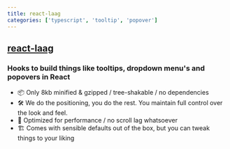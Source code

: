 ```yaml
---
title: react-laag
categories: ['typescript', 'tooltip', 'popover']
---
```

## [react-laag](https://github.com/everweij/react-laag)

### Hooks to build things like tooltips, dropdown menu's and popovers in React


- 📦 Only 8kb minified & gzipped / tree-shakable / no dependencies
- 🛠 We do the positioning, you do the rest. You maintain full control over the look and feel.
- 🚀 Optimized for performance / no scroll lag whatsoever
- 🏗 Comes with sensible defaults out of the box, but you can tweak things to your liking
